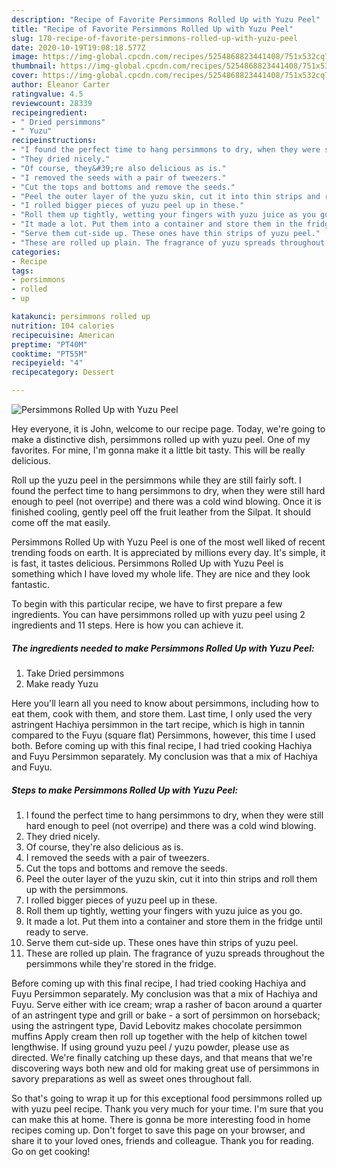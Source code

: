 ```yaml
---
description: "Recipe of Favorite Persimmons Rolled Up with Yuzu Peel"
title: "Recipe of Favorite Persimmons Rolled Up with Yuzu Peel"
slug: 170-recipe-of-favorite-persimmons-rolled-up-with-yuzu-peel
date: 2020-10-19T19:08:18.577Z
image: https://img-global.cpcdn.com/recipes/5254868823441408/751x532cq70/persimmons-rolled-up-with-yuzu-peel-recipe-main-photo.jpg
thumbnail: https://img-global.cpcdn.com/recipes/5254868823441408/751x532cq70/persimmons-rolled-up-with-yuzu-peel-recipe-main-photo.jpg
cover: https://img-global.cpcdn.com/recipes/5254868823441408/751x532cq70/persimmons-rolled-up-with-yuzu-peel-recipe-main-photo.jpg
author: Eleanor Carter
ratingvalue: 4.5
reviewcount: 28339
recipeingredient:
- " Dried persimmons"
- " Yuzu"
recipeinstructions:
- "I found the perfect time to hang persimmons to dry, when they were still hard enough to peel (not overripe) and there was a cold  wind blowing."
- "They dried nicely."
- "Of course, they&#39;re also delicious as is."
- "I removed the seeds with a pair of tweezers."
- "Cut the tops and bottoms and remove the seeds."
- "Peel the outer layer of the yuzu skin, cut it into thin strips and roll them up with the persimmons."
- "I rolled bigger pieces of yuzu peel up in these."
- "Roll them up tightly, wetting your fingers with yuzu juice as you go."
- "It made a lot. Put them into a container and store them in the fridge until ready to serve."
- "Serve them cut-side up. These ones have thin strips of yuzu peel."
- "These are rolled up plain. The fragrance of yuzu spreads throughout the persimmons while they&#39;re stored in the fridge."
categories:
- Recipe
tags:
- persimmons
- rolled
- up

katakunci: persimmons rolled up 
nutrition: 104 calories
recipecuisine: American
preptime: "PT40M"
cooktime: "PT55M"
recipeyield: "4"
recipecategory: Dessert

---
```



![Persimmons Rolled Up with Yuzu Peel](https://img-global.cpcdn.com/recipes/5254868823441408/751x532cq70/persimmons-rolled-up-with-yuzu-peel-recipe-main-photo.jpg)

Hey everyone, it is John, welcome to our recipe page. Today, we're going to make a distinctive dish, persimmons rolled up with yuzu peel. One of my favorites. For mine, I'm gonna make it a little bit tasty. This will be really delicious.

Roll up the yuzu peel in the persimmons while they are still fairly soft. I found the perfect time to hang persimmons to dry, when they were still hard enough to peel (not overripe) and there was a cold wind blowing. Once it is finished cooling, gently peel off the fruit leather from the Silpat. It should come off the mat easily.

Persimmons Rolled Up with Yuzu Peel is one of the most well liked of recent trending foods on earth. It is appreciated by millions every day. It's simple, it is fast, it tastes delicious. Persimmons Rolled Up with Yuzu Peel is something which I have loved my whole life. They are nice and they look fantastic.


To begin with this particular recipe, we have to first prepare a few ingredients. You can have persimmons rolled up with yuzu peel using 2 ingredients and 11 steps. Here is how you can achieve it.

<!--inarticleads1-->

##### The ingredients needed to make Persimmons Rolled Up with Yuzu Peel:

1. Take  Dried persimmons
1. Make ready  Yuzu


Here you&#39;ll learn all you need to know about persimmons, including how to eat them, cook with them, and store them. Last time, I only used the very astringent Hachiya persimmon in the tart recipe, which is high in tannin compared to the Fuyu (square flat) Persimmons, however, this time I used both. Before coming up with this final recipe, I had tried cooking Hachiya and Fuyu Persimmon separately. My conclusion was that a mix of Hachiya and Fuyu. 

<!--inarticleads2-->

##### Steps to make Persimmons Rolled Up with Yuzu Peel:

1. I found the perfect time to hang persimmons to dry, when they were still hard enough to peel (not overripe) and there was a cold  wind blowing.
1. They dried nicely.
1. Of course, they&#39;re also delicious as is.
1. I removed the seeds with a pair of tweezers.
1. Cut the tops and bottoms and remove the seeds.
1. Peel the outer layer of the yuzu skin, cut it into thin strips and roll them up with the persimmons.
1. I rolled bigger pieces of yuzu peel up in these.
1. Roll them up tightly, wetting your fingers with yuzu juice as you go.
1. It made a lot. Put them into a container and store them in the fridge until ready to serve.
1. Serve them cut-side up. These ones have thin strips of yuzu peel.
1. These are rolled up plain. The fragrance of yuzu spreads throughout the persimmons while they&#39;re stored in the fridge.


Before coming up with this final recipe, I had tried cooking Hachiya and Fuyu Persimmon separately. My conclusion was that a mix of Hachiya and Fuyu. Serve either with ice cream; wrap a rasher of bacon around a quarter of an astringent type and grill or bake - a sort of persimmon on horseback; using the astringent type, David Lebovitz makes chocolate persimmon muffins Apply cream then roll up together with the help of kitchen towel lengthwise. If using ground yuzu peel / yuzu powder, please use as directed. We&#39;re finally catching up these days, and that means that we&#39;re discovering ways both new and old for making great use of persimmons in savory preparations as well as sweet ones throughout fall. 

So that's going to wrap it up for this exceptional food persimmons rolled up with yuzu peel recipe. Thank you very much for your time. I'm sure that you can make this at home. There is gonna be more interesting food in home recipes coming up. Don't forget to save this page on your browser, and share it to your loved ones, friends and colleague. Thank you for reading. Go on get cooking!
